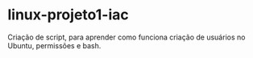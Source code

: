 # linux-projeto1-iac

Criação de script, para aprender como funciona criação de usuários no Ubuntu, permissões e bash.
